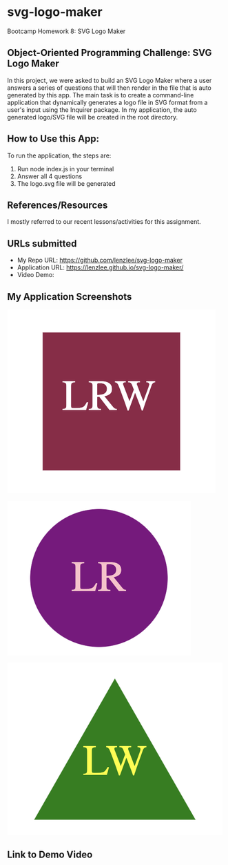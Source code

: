 # svg-logo-maker
Bootcamp Homework 8: SVG Logo Maker

## Object-Oriented Programming Challenge: SVG Logo Maker
In this project, we were asked to build an SVG Logo Maker where a user answers a series of questions that will then render in the file that is auto generated by this app. The main task is to create a command-line application that dynamically generates a logo file in SVG format from a user's input using the Inquirer package. In my application, the auto generated logo/SVG file will be created in the root directory. 

## How to Use this App:
To run the application, the steps are:
1. Run node index.js in your terminal
2. Answer all 4 questions
3. The logo.svg file will be generated

## References/Resources
I mostly referred to our recent lessons/activities for this assignment. 

## URLs submitted
* My Repo URL: https://github.com/lenzlee/svg-logo-maker
* Application URL: https://lenzlee.github.io/svg-logo-maker/
* Video Demo: 

## My Application Screenshots
![alt text](./screenshot-svg-logo-square.png)

![alt text](./screenshot-svg-logo-circle.png)

![alt text](./screenshot-svg-logo-triangle.png)

## Link to Demo Video